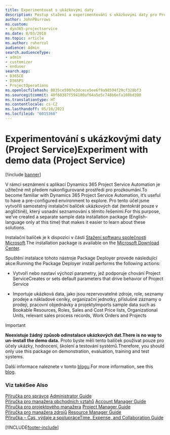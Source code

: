 ```yaml
---
title: Experimentovat s ukázkovými daty
description: Postup stažení a experimentování s ukázkovými daty pro Project Service Automation
author: JohnPBurrows
ms.custom:
- dyn365-projectservice
ms.date: 8/03/2018
ms.topic: article
ms.author: ruhercul
audience: Admin
search.audienceType:
- admin
- customizer
- enduser
search.app:
- D365CE
- D365PS
- ProjectOperations
ms.openlocfilehash: 8835ce5907e3dcece5ee6f9a98594f29cf328bf3
ms.sourcegitcommit: 40f68387f594180af64a5e5c748b6efa188bd300
ms.translationtype: HT
ms.contentlocale: cs-CZ
ms.lasthandoff: 05/10/2021
ms.locfileid: "6015368"
---
```

# <a name="experiment-with-demo-data-project-service"></a><span data-ttu-id="c08bf-103">Experimentování s ukázkovými daty (Project Service)</span><span class="sxs-lookup"><span data-stu-id="c08bf-103">Experiment with demo data (Project Service)</span></span>

[!include [banner](../includes/psa-now-project-operations.md)]

<span data-ttu-id="c08bf-104">V rámci seznámení s aplikací Dynamics 365 Project Service Automation je užitečné mít předem nakonfigurované prostředí pro prozkoumání.</span><span class="sxs-lookup"><span data-stu-id="c08bf-104">To become familiar with Dynamics 365 Project Service Automation, it’s useful to have a pre-configured environment to explore.</span></span> <span data-ttu-id="c08bf-105">Pro tento účel jsme vytvořili samostatný instalační balíček ukázkových dat (tentokrát pouze v angličtině), který usnadní seznamování s těmito řešeními.</span><span class="sxs-lookup"><span data-stu-id="c08bf-105">For this purpose, we’ve created a separate sample data installation package (English-language only at this time) that makes it easier to learn about these solutions.</span></span> 

<span data-ttu-id="c08bf-106">Instalační balíček je k dispozici v části [Stažení softwaru společnosti Microsoft](https://go.microsoft.com/fwlink/?linkid=859966).</span><span class="sxs-lookup"><span data-stu-id="c08bf-106">The installation package is available on the [Microsoft Download Center](https://go.microsoft.com/fwlink/?linkid=859966).</span></span>  

<span data-ttu-id="c08bf-107">Spuštění instalace tohoto nástroje Package Deployer provede následující akce:</span><span class="sxs-lookup"><span data-stu-id="c08bf-107">Running the Package Deployer install performs the following actions:</span></span> 
  
-   <span data-ttu-id="c08bf-108">Vytvoří nebo nastaví výchozí parametry, jež podporuje chování Project Service</span><span class="sxs-lookup"><span data-stu-id="c08bf-108">Creates or sets default parameters that drive behavior of Project Service</span></span>  
  
-   <span data-ttu-id="c08bf-109">Importuje ukázková data, jako jsou rezervovatelné zdroje, role, seznamy prodeje a nákladové ceníky, organizační jednotky, příslušné záznamy o prodeji, pracovní objednávky a projekty</span><span class="sxs-lookup"><span data-stu-id="c08bf-109">Imports sample data such as Bookable Resources, Roles, Sales and Cost Price lists, Organizational Units, relevant sales process records, Work Orders and Projects</span></span>    
  
> [!IMPORTANT]
> <span data-ttu-id="c08bf-110">**Neexistuje žádný způsob odinstalace ukázkových dat.**</span><span class="sxs-lookup"><span data-stu-id="c08bf-110">**There is no way to un-install the demo data.**</span></span> <span data-ttu-id="c08bf-111">Proto byste měli tento balíček používat pouze pro účely ukázky, hodnocení, školení a testování systémů.</span><span class="sxs-lookup"><span data-stu-id="c08bf-111">Therefore, you should only use this package on demonstration, evaluation, training and test systems.</span></span>

<span data-ttu-id="c08bf-112">Další informace naleznete v tomto [blogu](https://blogs.msdn.microsoft.com/crm/2017/10/24/microsoft-dynamics-365-for-field-service-and-project-service-automation-sample-data).</span><span class="sxs-lookup"><span data-stu-id="c08bf-112">For more information, see this [blog](https://blogs.msdn.microsoft.com/crm/2017/10/24/microsoft-dynamics-365-for-field-service-and-project-service-automation-sample-data).</span></span>





  
### <a name="see-also"></a><span data-ttu-id="c08bf-113">Viz také</span><span class="sxs-lookup"><span data-stu-id="c08bf-113">See Also</span></span>  
 <span data-ttu-id="c08bf-114">[Příručka pro správce](../psa/admin-guide.md) </span><span class="sxs-lookup"><span data-stu-id="c08bf-114">[Administrator Guide](../psa/admin-guide.md) </span></span>  
 <span data-ttu-id="c08bf-115">[Příručka pro manažera obchodních vztahů](../psa/account-manager-guide.md) </span><span class="sxs-lookup"><span data-stu-id="c08bf-115">[Account Manager Guide](../psa/account-manager-guide.md) </span></span>  
 <span data-ttu-id="c08bf-116">[Příručka pro projektového manažera](../psa/project-manager-guide.md) </span><span class="sxs-lookup"><span data-stu-id="c08bf-116">[Project Manager Guide](../psa/project-manager-guide.md) </span></span>  
 <span data-ttu-id="c08bf-117">[Příručka pro manažera zdrojů](../psa/resource-manager-guide.md) </span><span class="sxs-lookup"><span data-stu-id="c08bf-117">[Resource Manager Guide](../psa/resource-manager-guide.md) </span></span>  
 [<span data-ttu-id="c08bf-118">Příručka – Čas, výdaje a spolupráce</span><span class="sxs-lookup"><span data-stu-id="c08bf-118">Time, Expense, and Collaboration Guide</span></span>](../psa/time-expense-collaboration-guide.md)


[!INCLUDE[footer-include](../includes/footer-banner.md)]